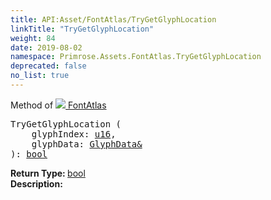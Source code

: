 ```yaml
---
title: API:Asset/FontAtlas/TryGetGlyphLocation
linkTitle: "TryGetGlyphLocation"
weight: 84
date: 2019-08-02
namespace: Primrose.Assets.FontAtlas.TryGetGlyphLocation
deprecated: false
no_list: true
---
```

Method of <a href="/docs/api-reference/Class/FontAtlas"><img src="/icons/silk/default.png"/>&nbsp;FontAtlas</a>
<pre class="method-declaration">
TryGetGlyphLocation (
    glyphIndex: <a class="type" href="/docs/api-reference/System/Primitives#uint16">u16</a>,
    glyphData: <a class="type" href="/docs/api-reference/Misc/GlyphData&">GlyphData&</a>
): <a class="type" href="/docs/api-reference/System/Primitives#boolean">bool</a></pre>
<b>Return Type: </b>
<a class="type" href="/docs/api-reference/System/Primitives#boolean">bool</a>
<br/>
<b>Description: </b>